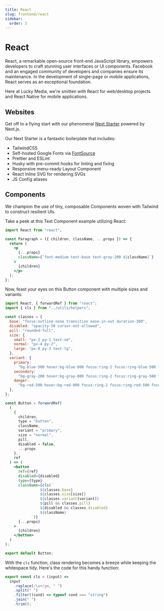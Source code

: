 ```yaml
---
title: React
slug: frontend/react
sidebar:
  order: 3
---
```


# React

React, a remarkable open-source front-end JavaScript library, empowers developers to craft stunning user interfaces or UI components. Facebook and an engaged community of developers and companies ensure its maintenance. In the development of single-page or mobile applications, React serves as an exceptional foundation.

Here at Lucky Media, we're smitten with React for web/desktop projects and React Native for mobile applications.

## Websites

Get off to a flying start with our phenomenal [Next Starter](https://github.com/lucky-media/nextstarter) powered by Next.js.

Our Next Starter is a fantastic boilerplate that includes:

- TailwindCSS
- Self-hosted Google Fonts via [FontSource](https://fontsource.org/)
- Prettier and ESLint
- Husky with pre-commit hooks for linting and fixing
- Responsive menu-ready Layout Component
- React Inline SVG for rendering SVGs
- JS Config aliases

## Components

We champion the use of tiny, composable Components woven with Tailwind to construct resilient UIs.

Take a peek at this Text Component example utilizing React:

```jsx
import React from "react";

const Paragraph = ({ children, className, ...props }) => {
  return (
    <p
      {...props}
      className={`font-medium text-base text-gray-200 ${className}`}
    >
      {children}
    </p>
  );
};
```

Now, feast your eyes on this Button component with multiple sizes and variants:

```jsx
import React, { forwardRef } from "react";
import { cls } from "../utils/helpers";

const classes = {
  base: "focus:outline-none transition ease-in-out duration-300",
  disabled: "opacity-50 cursor-not-allowed",
  pill: "rounded-full",
  size: {
    small: "px-2 py-1 text-sm",
    normal: "px-4 py-2",
    large: "px-8 py-3 text-lg",
  },
  variant: {
    primary:
      "bg-blue-500 hover:bg-blue-800 focus:ring-2 focus:ring-blue-500 focus:ring-opacity-50 text-white",
    secondary:
      "bg-gray-200 hover:bg-gray-800 focus:ring-2 focus:ring-gray-500 focus:ring-opacity-50 text-gray-900 hover:text-white",
    danger:
      "bg-red-500 hover:bg-red-800 focus:ring-2 focus:ring-red-500 focus:ring-opacity-50 text-white",
  },
};

const Button = forwardRef(
  (
    {
      children,
      type = "button",
      className,
      variant = "primary",
      size = "normal",
      pill,
      disabled = false,
      ...props
    },
    ref
  ) => (
    <button
      ref={ref}
      disabled={disabled}
      type={type}
      className={cls(`
                ${classes.base}
                ${classes.size[size]}
                ${classes.variant[variant]}
                ${pill && classes.pill}
                ${disabled && classes.disabled}
                ${className}
            `)}
      {...props}
    >
      {children}
    </button>
  )
);

export default Button;
```

With the `cls` function, class rendering becomes a breeze while keeping the whitespace tidy. Here's the code for this handy function:

```javascript
export const cls = (input) =>
  input
    .replace(/\s+/gm, " ")
    .split(" ")
    .filter((cond) => typeof cond === "string")
    .join(" ")
    .trim();
```
